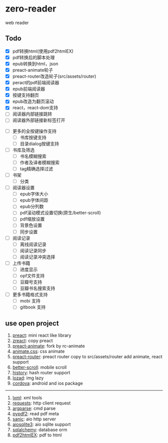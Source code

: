 # zero-reader
web reader

## Todo
- [x] pdf转换html(使用pdf2htmlEX)
- [x] pdf转换后的脚本处理
- [x] epub转换到html，json
- [x] preact-animate轮子
- [x] preact-router改造轮子(src/assets/router)
- [x] peract的pdf前端阅读器
- [x] epub前端阅读器
- [x] 按键支持翻页
- [x] epub改造为翻页滚动
- [x] react，react-dom支持
- [ ] 阅读器内部链接跳转
- [ ] 阅读器外部链接新标签打开
+ [ ] 更多的全按键操作支持
    - [ ] 书库按键支持
    - [ ] 目录dialog按键支持
+ [ ] 书库及筛选
    - [ ] 书名模糊搜索
    - [ ] 作者及译者模糊搜索
    - [ ] tag精确选择过滤
+ [ ] 书架
    - [ ] 分类
+ [ ] 阅读器设置
    - [ ] epub字体大小
    - [ ] epub字体间距
    - [ ] epub分列数
    - [ ] pdf滚动模式设置切换(原生/better-scroll)
    - [ ] pdf缩放设置
    - [ ] 背景色设置
    - [ ] 同步设置
+ [ ] 阅读记录
    - [ ] 离线阅读记录
    - [ ] 阅读记录同步
    - [ ] 阅读记录冲突选择
+ [ ] 上传书籍
    - [ ] 进度显示
    - [ ] opf文件支持
    - [ ] 豆瓣号支持
    - [ ] 豆瓣书名搜索支持
+ [ ] 更多书籍格式支持
    - [ ] mobi 支持
    - [ ] gitbook 支持

## use open project
1. [preact](https://github.com/developit/preact): mini react like library
2. [zreact](https://github.com/zeromake/zreact): copy preact
3. [preact-animate](https://github.com/zeromake/preact-animate): fork by rc-animate
4. [animate.css](https://github.com/daneden/animate.css): css animate
5. [preact-router](https://github.com/developit/preact-router): preact router copy to src/assets/router add animate, react support
6. [better-scroll](https://github.com/ustbhuangyi/better-scroll): mobile scroll
7. [history](https://github.com/ReactTraining/history): hash router support
8. [lozad](https://github.com/ApoorvSaxena/lozad.js): img lazy
9. [cordova](http://cordova.apache.org/): android and ios package
---
1. [lxml](https://github.com/lxml/lxml): xml tools
2. [requests](https://github.com/requests/requests): http client request
3. [argparse](https://github.com/ThomasWaldmann/argparse/): cmd parse
4. [pypdf2](https://github.com/mstamy2/PyPDF2): read pdf meta
5. [sanic](https://github.com/channelcat/sanic): aio http server
6. [aiosqlite3](https://github.com/zeromake/aiosqlite3): aio sqlite support
7. [sqlalchemy](https://github.com/zzzeek/sqlalchemy): database orm
1. [pdf2htmlEX](https://github.com/coolwanglu/pdf2htmlEX): pdf to html
